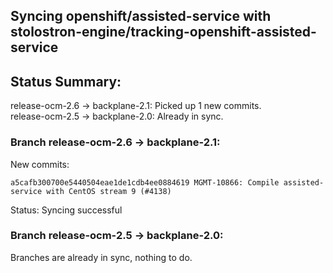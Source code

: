 ## Syncing openshift/assisted-service with stolostron-engine/tracking-openshift-assisted-service

## Status Summary:

release-ocm-2.6 -> backplane-2.1: Picked up 1 new commits.  
release-ocm-2.5 -> backplane-2.0: Already in sync.  

### Branch release-ocm-2.6 -> backplane-2.1:

New commits:

```
a5cafb300700e5440504eae1de1cdb4ee0884619 MGMT-10866: Compile assisted-service with CentOS stream 9 (#4138)
```

Status: Syncing successful

### Branch release-ocm-2.5 -> backplane-2.0:

Branches are already in sync, nothing to do.
